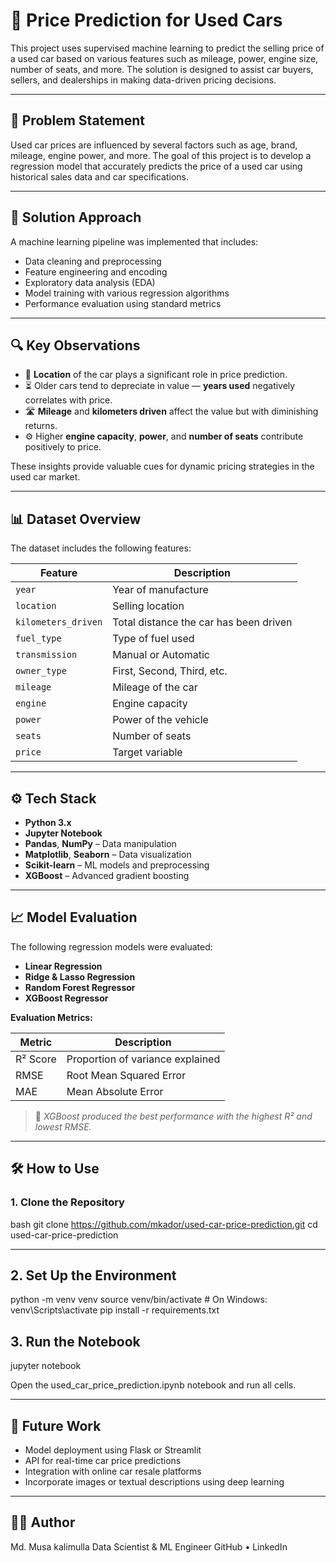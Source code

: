 # 🚗 Price Prediction for Used Cars

This project uses supervised machine learning to predict the selling price of a used car based on various features such as mileage, power, engine size, number of seats, and more. The solution is designed to assist car buyers, sellers, and dealerships in making data-driven pricing decisions.

---

## 📌 Problem Statement

Used car prices are influenced by several factors such as age, brand, mileage, engine power, and more. The goal of this project is to develop a regression model that accurately predicts the price of a used car using historical sales data and car specifications.

---

## 🧠 Solution Approach

A machine learning pipeline was implemented that includes:

- Data cleaning and preprocessing
- Feature engineering and encoding
- Exploratory data analysis (EDA)
- Model training with various regression algorithms
- Performance evaluation using standard metrics

---

## 🔍 Key Observations

- 📍 **Location** of the car plays a significant role in price prediction.
- ⏳ Older cars tend to depreciate in value — **years used** negatively correlates with price.
- 🛣️ **Mileage** and **kilometers driven** affect the value but with diminishing returns.
- ⚙️ Higher **engine capacity**, **power**, and **number of seats** contribute positively to price.
  
These insights provide valuable cues for dynamic pricing strategies in the used car market.

---

## 📊 Dataset Overview

The dataset includes the following features:

| Feature           | Description                             |
|-------------------|-----------------------------------------|
| `year`            | Year of manufacture                     |
| `location`        | Selling location                        |
| `kilometers_driven` | Total distance the car has been driven |
| `fuel_type`       | Type of fuel used                       |
| `transmission`    | Manual or Automatic                     |
| `owner_type`      | First, Second, Third, etc.              |
| `mileage`         | Mileage of the car                      |
| `engine`          | Engine capacity                         |
| `power`           | Power of the vehicle                    |
| `seats`           | Number of seats                         |
| `price`           | Target variable                         |

---

## ⚙️ Tech Stack

- **Python 3.x**
- **Jupyter Notebook**
- **Pandas**, **NumPy** – Data manipulation
- **Matplotlib**, **Seaborn** – Data visualization
- **Scikit-learn** – ML models and preprocessing
- **XGBoost** – Advanced gradient boosting

---

## 📈 Model Evaluation

The following regression models were evaluated:

- **Linear Regression**
- **Ridge & Lasso Regression**
- **Random Forest Regressor**
- **XGBoost Regressor**

**Evaluation Metrics:**

| Metric     | Description                          |
|------------|--------------------------------------|
| R² Score   | Proportion of variance explained     |
| RMSE       | Root Mean Squared Error              |
| MAE        | Mean Absolute Error                  |

> 📌 *XGBoost produced the best performance with the highest R² and lowest RMSE.*

---

## 🛠️ How to Use

### 1. Clone the Repository

bash
git clone https://github.com/mkador/used-car-price-prediction.git
cd used-car-price-prediction

---

## 2. Set Up the Environment
python -m venv venv
source venv/bin/activate  # On Windows: venv\Scripts\activate
pip install -r requirements.txt


## 3. Run the Notebook
jupyter notebook

Open the used_car_price_prediction.ipynb notebook and run all cells.

---

## 🚀 Future Work
- Model deployment using Flask or Streamlit
- API for real-time car price predictions
- Integration with online car resale platforms
- Incorporate images or textual descriptions using deep learning


---
## 👨‍💻 Author
Md. Musa kalimulla
Data Scientist & ML Engineer
GitHub • LinkedIn

